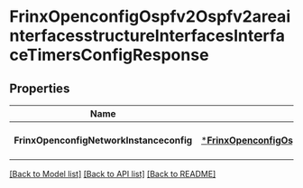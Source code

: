 # FrinxOpenconfigOspfv2Ospfv2areainterfacesstructureInterfacesInterfaceTimersConfigResponse

## Properties
Name | Type | Description | Notes
------------ | ------------- | ------------- | -------------
**FrinxOpenconfigNetworkInstanceconfig** | [***FrinxOpenconfigOspfv2Ospfv2areainterfacesstructureInterfacesInterfaceTimersConfig**](frinx.openconfig.ospfv2.ospfv2areainterfacesstructure.interfaces.interface.timers.Config.md) |  | [optional] [default to null]

[[Back to Model list]](../README.md#documentation-for-models) [[Back to API list]](../README.md#documentation-for-api-endpoints) [[Back to README]](../README.md)


